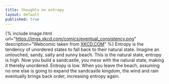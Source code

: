 ```yaml
---
title: thoughts on entropy
layout: default
published: true
---
```

{% include image.html url="https://imgs.xkcd.com/comics/eventual_consistency.png" description="Webcomic taken from <a href="https://xkcd.com">XKCD.COM</a>" %}
Entropy is the tendency of unordered states to fall back to their natural state. Imagine an untouched, sandy, salty and sunny beach. This is the natural state, entropy is high. Now you build a sandcastle, you mess with the natural state, making it thereby unordered. Entropy is low. When you leave the beach, assuming no one else is going to expand the sandcastle kingdom, the wind and rain eventually brings back order, increasing entropy again.
